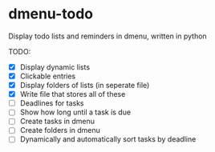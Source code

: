 # dmenu-todo
Display todo lists and reminders in dmenu, written in python

TODO:
- [x] Display dynamic lists
- [x] Clickable entries
- [x] Display folders of lists (in seperate file)
- [x] Write file that stores all of these
- [ ] Deadlines for tasks
- [ ] Show how long until a task is due
- [ ] Create tasks in dmenu
- [ ] Create folders in dmenu
- [ ] Dynamically and automatically sort tasks by deadline
